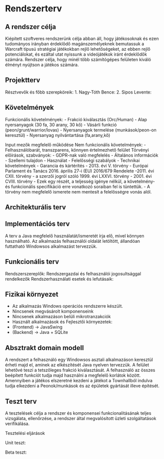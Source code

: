 # Rendszerterv

## A rendszer célja
Kiépített szoftveres rendszerünk célja abban áll, hogy játékosoknak és ezen tudományos irányban érdeklődő magánszemélyeknek bemutassuk a 
Warcraft típusú stratégiai játékokban rejlő lehetőségeket, az ebben rejlő potenciálokat, és ezáltal utat nyissunk a videójátékok iránt érdeklődők számára.
Rendszer célja, hogy minél több számítógépes felületen kiváló élményt nyújtson a játékos számára. 

## Projektterv
Résztvevők és főbb szerepköreik:
	1. Nagy-Tóth Bence:
	2. Sipos Levente: 


## Követelmények

Funkcionális követelmények: 
	- Frakció kiválasztás (Orc/Human)
	- Alap nyersanyagok (30 fa, 30 arany, 30 kő)
	- Vásárli funkció (peon/grunt/warrior/lovas)
	- Nyersanyagok termelése (munkások/peon-on keresztül)
	- Nyersanyag nyilvántartása (fa,arany,kő)
	
Input mezők megfelelő működése
Nem funkcionális követelmények: 
	- Felhasználóbarát, transzparens, könnyen értelmezhető felület
Törvényi előírások, szabványok: 
	- GDPR-nak való megfelelés - Általános információk - Szellemi tulajdon - Használat - Felelősségi szabályok - Technikai követelmények - Garancia és kártérítés - 2013. évi V. törvény - Európai Parlament és Tanács 2016. április 27-i (EU) 2016/679 Rendelete -2011. évi CXII. törvény - a szerzői jogról szóló 1999. évi LXXVI. törvény - 2001. évi CVIII. törvény
	- Ezek egy részét, a teljesség igénye nélkül, a követelmény- és funkcionális specifikáció erre vonatkozó soraiban fel is tüntettük.
	- A törvény nem megfelelő ismerete nem mentesít a felelõsségre vonás alól.

## Architekturális terv



## Implementációs terv

A terv a Java megfelelő használatát/ismeretét írja elő, mivel könnyen használható. 
Az alkalmazás felhasználói oldalát letöltött, állandóan futtatható Windowsos alkalmazást tervezzük.

## Funkcionális terv
Rendszerszereplők: Rendszergazdai és felhasználói jogosultsággal rendelkezők
Rendszerhasználati esetek és lefutásaik:




## Fizikai környezet

- Az alkalmazás Windows operációs rendszerre készült.
- Nincsenek megvásárolt komponenseink
- Nincsenek alkalmazáson belüli mikrotranzakciók
- Használt alkalmazások és Fejlesztői környezetek:
- (Frontend) -> JavaSwing
- (Backend) -> Java + SQLite


## Absztrakt domain modell

A rendszert a felhasználó egy Windowsos asztali alkalmazáson keresztül érheti majd el, aminek az elkészítését Java nyelven tervezzük. A felület lehetővé
teszi a tetszőleges frakció kiválasztását. A felhasználó az összes beépített funkcíót tudja majd használni a megfelelő korlátok között.
Amennyiben a játékos elszeretné kezdeni a játékot a Townhallból indulva tudja elkezdeni a Peonok/munkások és az épületek gyártását illeve építését.


## Teszt terv

A tesztelések célja a rendszer és komponensei funkcionalitásának teljes vizsgálata, ellenőrzése, a rendszer által megvalósított üzleti szolgáltatások verifikálása.

Tesztelési eljárások

Unit teszt: 

Beta teszt: 

